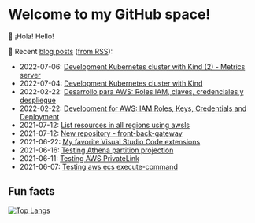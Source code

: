 # Welcome to my GitHub space!

👋 ¡Hola! Hello!

:memo: Recent [blog posts](https://blog.okelet.com) ([from RSS](https://feedly.com/i/subscription/feed%2Fhttps%3A%2F%2Fblog.okelet.com%2Findex.xml)):

<!-- BLOG-POST-LIST:START -->
* 2022-07-06: [Development Kubernetes cluster with Kind &lpar;2&rpar; - Metrics server](https://blog.okelet.com/post/2022/07/development-kubernetes-cluster-with-kind-2-metrics-server/)
* 2022-07-04: [Development Kubernetes cluster with Kind](https://blog.okelet.com/post/2022/07/development-kubernetes-cluster-with-kind/)
* 2022-02-22: [Desarrollo para AWS: Roles IAM, claves, credenciales y despliegue](https://blog.okelet.com/post/2022/02/desarrollo-para-aws-roles-iam-claves-credenciales-y-despliegue/)
* 2022-02-22: [Development for AWS: IAM Roles, Keys, Credentials and Deployment](https://blog.okelet.com/post/2022/02/development-for-aws-iam-roles-keys-credentials-and-deployment/)
* 2021-07-12: [List resources in all regions using awsls](https://blog.okelet.com/post/2021/07/list-resources-in-all-regions-using-awsls/)
* 2021-07-12: [New repository - front-back-gateway](https://blog.okelet.com/post/2021/07/new-repository-front-back-gateway/)
* 2021-06-22: [My favorite Visual Studio Code extensions](https://blog.okelet.com/post/2021/06/my-favorite-visual-studio-code-extensions/)
* 2021-06-16: [Testing Athena partition projection](https://blog.okelet.com/post/2021/06/testing-athena-partition-projection/)
* 2021-06-11: [Testing AWS PrivateLink](https://blog.okelet.com/post/2021/06/testing-aws-privatelink/)
* 2021-06-07: [Testing aws ecs execute-command](https://blog.okelet.com/post/2021/06/testing-aws-ecs-execute-command/)

<!-- BLOG-POST-LIST:END -->

## Fun facts

[![Top Langs](https://github-readme-stats.vercel.app/api/top-langs/?username=okelet&layout=compact&exclude_repo=okelet.github.io)](https://github.com/okelet)
